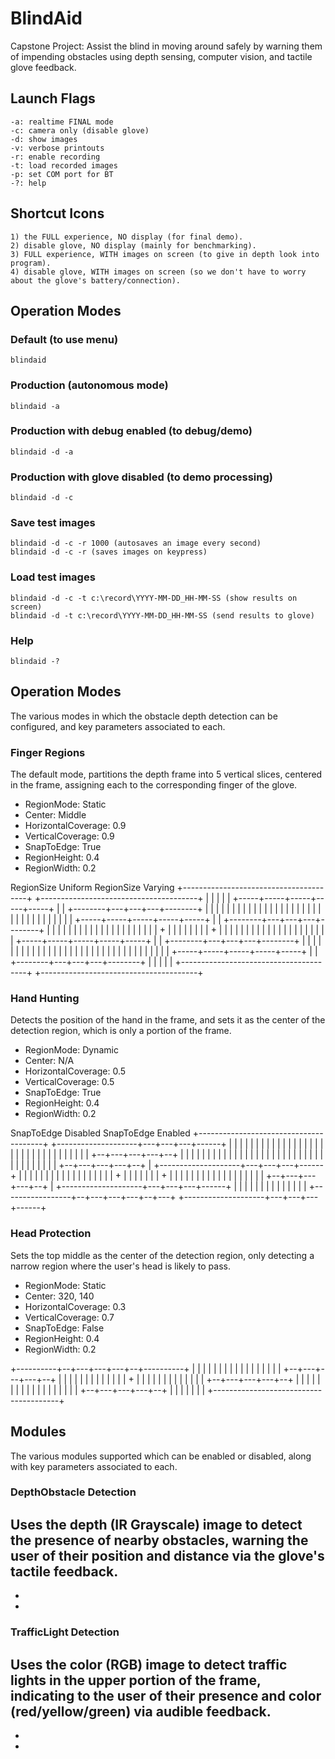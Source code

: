 # BlindAid
Capstone Project: Assist the blind in moving around safely by warning them of impending obstacles using depth sensing, computer vision, and tactile glove feedback.

## Launch Flags
	-a: realtime FINAL mode
	-c: camera only (disable glove)
	-d: show images
	-v: verbose printouts
	-r: enable recording
	-t: load recorded images
	-p: set COM port for BT
	-?: help

## Shortcut Icons
	1) the FULL experience, NO display (for final demo).
	2) disable glove, NO display (mainly for benchmarking).
	3) FULL experience, WITH images on screen (to give in depth look into program).
	4) disable glove, WITH images on screen (so we don't have to worry about the glove's battery/connection).
	
## Operation Modes
### Default (to use menu)
	blindaid
	
### Production (autonomous mode)
	blindaid -a

### Production with debug enabled (to debug/demo)
	blindaid -d -a
	
### Production with glove disabled (to demo processing)
	blindaid -d -c

### Save test images
	blindaid -d -c -r 1000 (autosaves an image every second)
	blindaid -d -c -r (saves images on keypress)
	
### Load test images
	blindaid -d -c -t c:\record\YYYY-MM-DD_HH-MM-SS (show results on screen)
	blindaid -d -t c:\record\YYYY-MM-DD_HH-MM-SS (send results to glove)

### Help
	blindaid -?

## Operation Modes
The various modes in which the obstacle depth detection can be configured, and key parameters associated to each.

### Finger Regions
The default mode, partitions the depth frame into 5 vertical slices, centered in the frame, assigning each to the corresponding finger of the glove.
- RegionMode: Static
- Center: Middle
- HorizontalCoverage: 0.9
- VerticalCoverage: 0.9
- SnapToEdge: True
- RegionHeight: 0.4
- RegionWidth: 0.2

RegionSize Uniform                               RegionSize Varying
+---------------------------------------+        +---------------------------------------+
|                                       |        |                                       |
|    +-----+-----+-----+-----+-----+    |        |    +--------+---+---+---+--------+    |
|    |     |     |     |     |     |    |        |    |        |   |   |   |        |    |
|    |     |     |     |     |     |    |        |    |        |   |   |   |        |    |
|    +-----+-----+-----+-----+-----+    |        |    +--------+---+---+---+--------+    |
|    |     |     |     |     |     |    |        |    |        |   |   |   |        |    |
|    |     |     |  +  |     |     |    |        |    |        |   | + |   |        |    |
|    |     |     |     |     |     |    |        |    |        |   |   |   |        |    |
|    +-----+-----+-----+-----+-----+    |        |    +--------+---+---+---+--------+    |
|    |     |     |     |     |     |    |        |    |        |   |   |   |        |    |
|    |     |     |     |     |     |    |        |    |        |   |   |   |        |    |
|    +-----+-----+-----+-----+-----+    |        |    +--------+---+---+---+--------+    |
|                                       |        |                                       |
+---------------------------------------+        +---------------------------------------+

### Hand Hunting
Detects the position of the hand in the frame, and sets it as the center of the detection region, which is only a portion of the frame.
- RegionMode: Dynamic
- Center: N/A
- HorizontalCoverage: 0.5
- VerticalCoverage: 0.5
- SnapToEdge: True
- RegionHeight: 0.4
- RegionWidth: 0.2

SnapToEdge Disabled                            SnapToEdge Enabled
+---------------------------------------+      +--------------------+---+---+---+------+
|                                       |      |                    |   |   |   |      |
|                                       |      |                    |   |   |   |      |
|                                       |      |                    |   |   |   |      |
|                                       |      |                    |   |   |   |      |
|                 +--+---+---+---+--+   |      |                    |   |   |   |      |
|                 |  |   |   |   |  |   |      |                    |   |   |   |      |
|                 |  |   |   |   |  |   |      |                    |   |   |   |      |
|                 +--+---+---+---+--+   |      +--------------------+---+---+---+------+
|                 |  |   |   |   |  |   |      |                    |   |   |   |      |
|                 |  |   | + |   |  |   |      |                    |   | + |   |      |
|                 |  |   |   |   |  |   |      |                    |   |   |   |      |
|                 +--+---+---+---+--+   |      +--------------------+---+---+---+------+
|                 |  |   |   |   |  |   |      |                    |   |   |   |      |
+-----------------+--+---+---+---+--+---+      +--------------------+---+---+---+------+

### Head Protection
Sets the top middle as the center of the detection region, only detecting a narrow region where the user's head is likely to pass.
- RegionMode: Static
- Center: 320, 140
- HorizontalCoverage: 0.3
- VerticalCoverage: 0.7
- SnapToEdge: False
- RegionHeight: 0.4
- RegionWidth: 0.2

+----------+--+---+---+---+--+----------+
|          |  |   |   |   |  |          |
|          |  |   |   |   |  |          |
|          +--+---+---+---+--+          |
|          |  |   |   |   |  |          |
|          |  |   | + |   |  |          |
|          |  |   |   |   |  |          |
|          +--+---+---+---+--+          |
|          |  |   |   |   |  |          |
|          |  |   |   |   |  |          |
|          +--+---+---+---+--+          |
|                                       |
|                                       |
|                                       |
+---------------------------------------+

## Modules
The various modules supported which can be enabled or disabled, along with key parameters associated to each.

### DepthObstacle Detection
Uses the depth (IR Grayscale) image to detect the presence of nearby obstacles, warning the user of their position and distance via the glove's tactile feedback.
- 
- 
- 

### TrafficLight Detection
Uses the color (RGB) image to detect traffic lights in the upper portion of the frame, indicating to the user of their presence and color (red/yellow/green) via audible feedback.
- 
- 
- 
